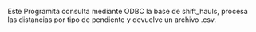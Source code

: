 Este Programita consulta mediante ODBC la base de shift_hauls, procesa las distancias por tipo de pendiente y devuelve un archivo .csv.
